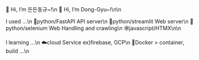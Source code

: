 👋 Hi, I’m 든든동규~!\n
👋 Hi, I’m Dong-Gyu~!\n\n

I used ...\n
🐍python/FastAPI API server\n
🐍python/streamlit Web server\n
🐍python/selenium Web Handling and crawling\n
🕸️javascript/HTMX\n\n

I learning ...\n
☁️cloud Service ex)firebase, GCP\n
🐋Docker > container, build ...\n
